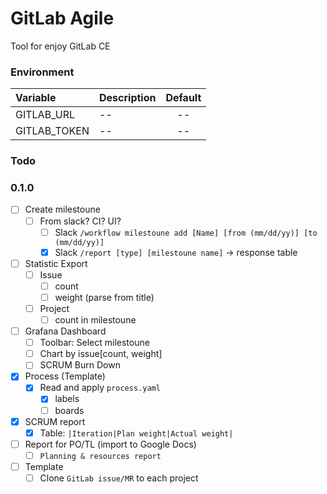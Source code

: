 # GitLab Agile

Tool for enjoy GitLab CE

### Environment

| Variable     | Description | Default |
|:-------------|:------------|:-------:|
| GITLAB_URL   | --          |   --    |
| GITLAB_TOKEN | --          |   --    |

### Todo

### 0.1.0

- [ ] Create milestoune
  - [ ] From slack? CI? UI?
    - [ ] Slack `/workflow milestoune add [Name] [from (mm/dd/yy)] [to (mm/dd/yy)]`
    - [x] Slack `/report [type] [milestoune name]` -> response table
- [ ] Statistic Export
  - [ ] Issue
    - [ ] count
    - [ ] weight (parse from title)
  - [ ] Project
    - [ ] count in milestoune
- [ ] Grafana Dashboard
  - [ ] Toolbar: Select milestoune
  - [ ] Chart by issue[count, weight]
  - [ ] SCRUM Burn Down
- [x] Process (Template)
  - [x] Read and apply `process.yaml`
    - [x] labels
    - [ ] boards
- [x] SCRUM report
  - [x] Table: `|Iteration|Plan weight|Actual weight|`
- [ ] Report for PO/TL (import to Google Docs)
  - [ ] `Planning & resources report`
- [ ] Template
  - [ ] Clone `GitLab issue/MR` to each project
